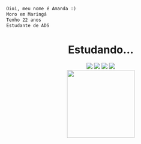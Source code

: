 ```diff
Oioi, meu nome é Amanda :)
Moro em Maringá
Tenho 22 anos
Estudante de ADS
```

<div align="center">
    <h1>Estudando...</h1>
    <a>
        <img src="https://img.shields.io/badge/Python-14354C?style=for-the-badge&logo=python&logoColor=white">
    </a>
    <a>
        <img src="https://img.shields.io/badge/HTML5-E34F26?style=for-the-badge&logo=html5&logoColor=white">
    </a>
    <a>
        <img src="https://img.shields.io/badge/CSS3-1572B6?style=for-the-badge&logo=css3&logoColor=white">
    </a>
    <a>
        <img src="https://img.shields.io/badge/JavaScript-F7DF1E?style=for-the-badge&logo=javascript&logoColor=black">
    </a>
</div>
<div align="center">
    <img height="180" src="https://media.licdn.com/dms/image/C4D22AQHLQSsyD9IJmg/feedshare-shrink_800/0/1679357028449?e=1682553600&v=beta&t=DpuJ7ax09xhEqLCr1KhjU6VSonyA0szXc7_SOekA72I">
</div>